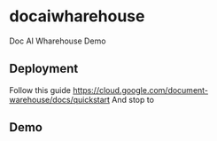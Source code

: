 # docaiwharehouse
Doc AI Wharehouse Demo

## Deployment
Follow this guide 
https://cloud.google.com/document-warehouse/docs/quickstart
And stop to 
## Demo
